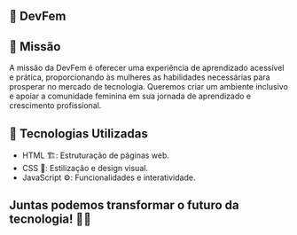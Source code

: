 ## 🌸 DevFem

## 🎯 Missão
A missão da DevFem é oferecer uma experiência de aprendizado acessível e prática, proporcionando às mulheres as habilidades necessárias para prosperar no mercado de tecnologia. Queremos criar um ambiente inclusivo e apoiar a comunidade feminina em sua jornada de aprendizado e crescimento profissional.

## 🔑 Tecnologias Utilizadas

- HTML 🏗️: Estruturação de páginas web.
- CSS 🎨: Estilização e design visual.
- JavaScript ⚙️: Funcionalidades e interatividade.

## Juntas podemos transformar o futuro da tecnologia! 🩷✨
